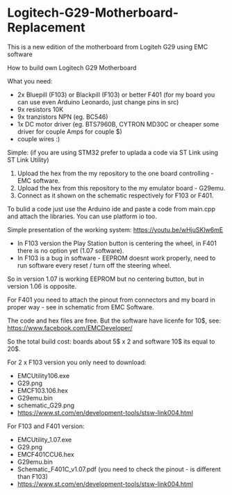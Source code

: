 # Logitech-G29-Motherboard-Replacement
This is a new edition of the motherboard from Logiteh G29 using EMC software

How to build own Logitech G29 Motherboard

What you need:
- 2x Bluepill (F103) or Blackpill (F103) or better F401 (for my board you can use even Arduino Leonardo, just change pins in src)
- 9x resistors 10K
- 9x tranzistors NPN (eg. BC546)
- 1x DC motor driver (eg. BTS7960B, CYTRON MD30C or cheaper some driver for couple Amps for couple $)
- couple wires :)

Simple:
(if you are using STM32 prefer to uplada a code via ST Link using ST Link Utility)
1. Upload the hex from the my repository to the one board controlling - EMC software.
2. Upload the hex from this repository to the my emulator board - G29emu.
3. Connect as it shown on the schematic respectively for F103 or F401.

To bulid a code just use the Arduino ide and paste a code from main.cpp and attach the libraries. You can use platform io too.

Simple presentation of the working system:
https://youtu.be/wHjuSKlw6mE

- In F103 version the Play Station button is centering the wheel, in F401 there is no option yet (1.07 software).
- In F103 is a bug in software - EEPROM doesnt work properly, need to run software every reset / turn off the steering wheel.

So in version 1.07 is working EEPROM but no centering button, but in version 1.06 is opposite.

For F401 you need to attach the pinout from connectors and my board in proper way - see in schematic from EMC Software.

The code and hex files are free.
But the software have licenfe for 10$, see: https://www.facebook.com/EMCDeveloper/

So the total build cost: boards about 5$ x 2 and software 10$ its equal to 20$.
 
 
For 2 x F103 version you only need to download:
- EMCUtility106.exe
- G29.png
- EMCF103.106.hex
- G29emu.bin
- schematic_G29.png
- https://www.st.com/en/development-tools/stsw-link004.html

For F103 and F401 version:
- EMCUtility_1.07.exe
- G29.png
- EMCF401CCU6.hex
- G29emu.bin
- Schematic_F401C_v1.07.pdf (you need to check the pinout - is different than F103)
- https://www.st.com/en/development-tools/stsw-link004.html
